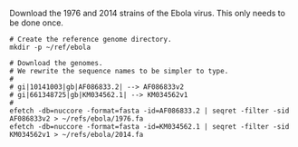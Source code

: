 
Download the 1976 and 2014 strains of the Ebola virus.
This only needs to be done once.

	# Create the reference genome directory.
	mkdir -p ~/ref/ebola

	# Download the genomes.
	# We rewrite the sequence names to be simpler to type.
	#
	# gi|10141003|gb|AF086833.2| --> AF086833v2
	# gi|661348725|gb|KM034562.1| --> KM034562v1
	#
	efetch -db=nuccore -format=fasta -id=AF086833.2 | seqret -filter -sid AF086833v2 > ~/refs/ebola/1976.fa
	efetch -db=nuccore -format=fasta -id=KM034562.1 | seqret -filter -sid KM034562v1 > ~/refs/ebola/2014.fa

